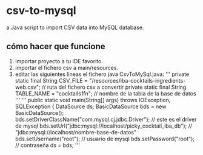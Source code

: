# csv-to-mysql
a Java script to import CSV data into MySQL database.

## cómo hacer que funcione
1. importar proyecto a tu IDE favorito.
2. importar el fichero csv a main/resources.
3. editar las siguientes líneas el fichero java CsvToMySql.java:
'''
private static final String CSV_FILE = "/resources/iba-cocktails-ingredients-web.csv"; // ruta del fichero csv a convertir
private static final String TABLE_NAME = "cocktails1fn"; // nombre de la tabla de la base de datos
'''
'''
public static void main(String[] args) throws IOException, SQLException {
		DataSource ds;
		BasicDataSource bds = new BasicDataSource();
		bds.setDriverClassName("com.mysql.cj.jdbc.Driver");	// este es el driver de mysql
		bds.setUrl("jdbc:mysql://localhost/picky_cocktail_iba_db"); // "jdbc:mysql://localhost/nombre-base-de-datos"
		bds.setUsername("root"); // usuario de mysql
		bds.setPassword("root"); // contraseña
		ds = bds;
'''
